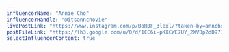 ```yaml
---
influencerName: "Annie Cho"
influencerHandle: "@itsannchovie"
livePostLink: "https://www.instagram.com/p/BoR0F_3lexl/?taken-by=annchovieblog"
postFileLink: "https://lh3.google.com/u/0/d/1CC6i-pKXCWE7UY_2XVBp2dD971-E2c-D"
selectInfluencerContent: true
---
```

